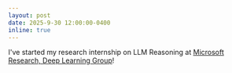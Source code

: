```yaml
---
layout: post
date: 2025-9-30 12:00:00-0400
inline: true
---
```


I've started my research internship on LLM Reasoning at [Microsoft Research, Deep Learning Group](https://www.microsoft.com/en-us/research/group/deep-learning-group/)!
